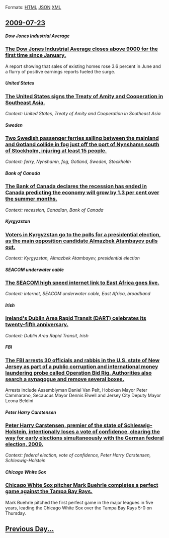 
Formats: [HTML](2009/07/23/index.html)  [JSON](2009/07/23/index.json)  [XML](2009/07/23/index.xml)  

## [2009-07-23](/news/2009/07/23/index.md)

##### Dow Jones Industrial Average
### [ The Dow Jones Industrial Average closes above 9000 for the first time since January. ](/news/2009/07/23/the-dow-jones-industrial-average-closes-above-9000-for-the-first-time-since-january.md)
A report showing that sales of existing homes rose 3.6 percent in June and a flurry of positive earnings reports fueled the surge.

##### United States
### [ The United States signs the Treaty of Amity and Cooperation in Southeast Asia. ](/news/2009/07/23/the-united-states-signs-the-treaty-of-amity-and-cooperation-in-southeast-asia.md)
_Context: United States, Treaty of Amity and Cooperation in Southeast Asia_

##### Sweden
### [ Two Swedish passenger ferries sailing between the mainland and Gotland collide in fog just off the port of Nynshamn south of Stockholm, injuring at least 15 people. ](/news/2009/07/23/two-swedish-passenger-ferries-sailing-between-the-mainland-and-gotland-collide-in-fog-just-off-the-port-of-nynashamn-south-of-stockholm-in.md)
_Context: ferry, Nynshamn, fog, Gotland, Sweden, Stockholm_

##### Bank of Canada
### [ The Bank of Canada declares the recession has ended in Canada predicting the economy will grow by 1.3 per cent over the summer months. ](/news/2009/07/23/the-bank-of-canada-declares-the-recession-has-ended-in-canada-predicting-the-economy-will-grow-by-1-3-per-cent-over-the-summer-months.md)
_Context: recession, Canadian, Bank of Canada_

##### Kyrgyzstan
### [ Voters in Kyrgyzstan go to the polls for a presidential election, as the main opposition candidate Almazbek Atambayev pulls out. ](/news/2009/07/23/voters-in-kyrgyzstan-go-to-the-polls-for-a-presidential-election-as-the-main-opposition-candidate-almazbek-atambayev-pulls-out.md)
_Context: Kyrgyzstan, Almazbek Atambayev, presidential election_

##### SEACOM underwater cable
### [ The SEACOM high speed internet link to East Africa goes live. ](/news/2009/07/23/the-seacom-high-speed-internet-link-to-east-africa-goes-live.md)
_Context: internet, SEACOM underwater cable, East Africa, broadband_

##### Irish
### [ Ireland's Dublin Area Rapid Transit (DART) celebrates its twenty-fifth anniversary. ](/news/2009/07/23/ireland-s-dublin-area-rapid-transit-dart-celebrates-its-twenty-fifth-anniversary.md)
_Context: Dublin Area Rapid Transit, Irish_

##### FBI
### [ The FBI arrests 30 officials and rabbis in the U.S. state of New Jersey as part of a public corruption and international money laundering probe called Operation Bid Rig. Authorities also search a synagogue and remove several boxes. ](/news/2009/07/23/the-fbi-arrests-30-officials-and-rabbis-in-the-u-s-state-of-new-jersey-as-part-of-a-public-corruption-and-international-money-laundering-p.md)
Arrests include Assemblyman Daniel Van Pelt, Hoboken Mayor Peter Cammarano, Secaucus Mayor Dennis Elwell and Jersey City Deputy Mayor Leona Beldini

##### Peter Harry Carstensen
### [ Peter Harry Carstensen, premier of the state of Schleswig-Holstein, intentionally loses a vote of confidence, clearing the way for early elections simultaneously with the German federal election, 2009. ](/news/2009/07/23/peter-harry-carstensen-premier-of-the-state-of-schleswig-holstein-intentionally-loses-a-vote-of-confidence-clearing-the-way-for-early-el.md)
_Context: federal election, vote of confidence, Peter Harry Carstensen, Schleswig-Holstein_

##### Chicago White Sox
### [ Chicago White Sox pitcher Mark Buehrle completes a perfect game against the Tampa Bay Rays. ](/news/2009/07/23/chicago-white-sox-pitcher-mark-buehrle-completes-a-perfect-game-against-the-tampa-bay-rays.md)
Mark Buehrle pitched the first perfect game in the major leagues in five years, leading the Chicago White Sox over the Tampa Bay Rays 5-0 on Thursday.

## [Previous Day...](/news/2009/07/22/index.md)

